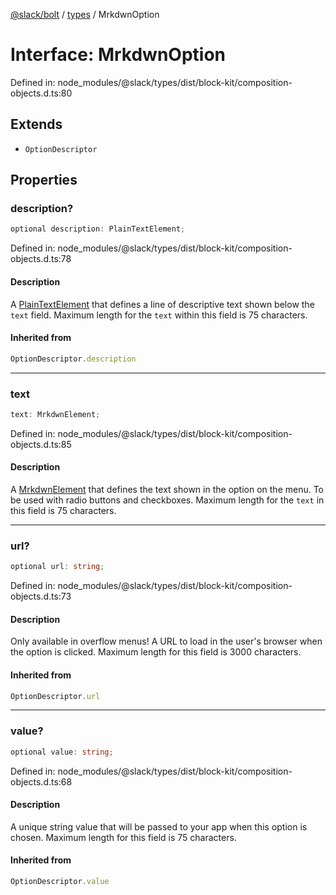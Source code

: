 [@slack/bolt](../../../../index.md) / [types](../index.md) / MrkdwnOption

# Interface: MrkdwnOption

Defined in: node\_modules/@slack/types/dist/block-kit/composition-objects.d.ts:80

## Extends

- `OptionDescriptor`

## Properties

### description?

```ts
optional description: PlainTextElement;
```

Defined in: node\_modules/@slack/types/dist/block-kit/composition-objects.d.ts:78

#### Description

A [PlainTextElement](PlainTextElement.md) that defines a line of descriptive text shown below the `text` field.
Maximum length for the `text` within this field is 75 characters.

#### Inherited from

```ts
OptionDescriptor.description
```

***

### text

```ts
text: MrkdwnElement;
```

Defined in: node\_modules/@slack/types/dist/block-kit/composition-objects.d.ts:85

#### Description

A [MrkdwnElement](MrkdwnElement.md) that defines the text shown in the option on the menu. To be used with
radio buttons and checkboxes. Maximum length for the `text` in this field is 75 characters.

***

### url?

```ts
optional url: string;
```

Defined in: node\_modules/@slack/types/dist/block-kit/composition-objects.d.ts:73

#### Description

Only available in overflow menus! A URL to load in the user's browser when the option is clicked.
Maximum length for this field is 3000 characters.

#### Inherited from

```ts
OptionDescriptor.url
```

***

### value?

```ts
optional value: string;
```

Defined in: node\_modules/@slack/types/dist/block-kit/composition-objects.d.ts:68

#### Description

A unique string value that will be passed to your app when this option is chosen.
Maximum length for this field is 75 characters.

#### Inherited from

```ts
OptionDescriptor.value
```
